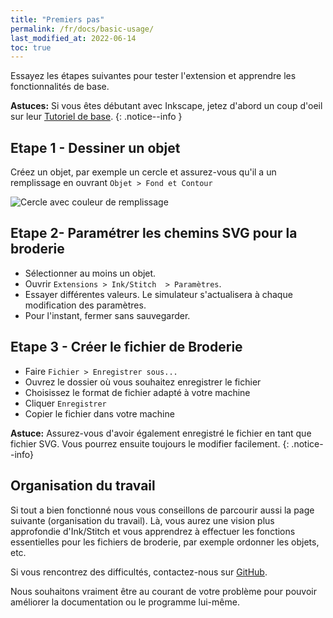 ```yaml
---
title: "Premiers pas"
permalink: /fr/docs/basic-usage/
last_modified_at: 2022-06-14
toc: true
---
```

Essayez les étapes suivantes pour tester l'extension et apprendre les fonctionnalités de base.

**Astuces:** Si vous êtes débutant avec Inkscape, jetez d'abord un coup d'oeil sur leur [Tutoriel de base](https://inkscape.org/fr/doc/tutorials/basic/tutorial-basic.html).
{: .notice--info }

## Etape 1 - Dessiner un objet

Créez un objet, par exemple un cercle et assurez-vous qu'il a un remplissage en ouvrant `Objet > Fond et Contour`


![Cercle avec couleur de remplissage](/assets/images/docs/en/basic-usage-circle-fill-color.png)


## Etape 2- Paramétrer les chemins SVG pour la broderie

* Sélectionner au moins un objet.
* Ouvrir `Extensions > Ink/Stitch  > Paramètres`.
* Essayer différentes valeurs. Le simulateur s'actualisera à chaque modification des paramètres.
* Pour l'instant, fermer sans sauvegarder.

## Etape 3 - Créer le fichier de Broderie


* Faire `Fichier > Enregistrer sous...`
* Ouvrez le dossier où vous souhaitez enregistrer le fichier
*  Choisissez le format de fichier adapté à votre machine
* Cliquer `Enregistrer`
* Copier le fichier dans votre machine

**Astuce:** Assurez-vous d'avoir également enregistré le fichier en tant que fichier SVG. Vous pourrez ensuite toujours le modifier facilement.
{: .notice--info}

## Organisation du travail

Si tout a bien fonctionné nous vous conseillons de parcourir aussi la page suivante (organisation du travail). Là, vous aurez une vision plus approfondie d'Ink/Stitch et vous apprendrez à effectuer les fonctions essentielles pour les fichiers de broderie, par exemple ordonner les objets, etc.

Si vous rencontrez des difficultés, contactez-nous sur [GitHub](https://github.com/inkstitch/inkstitch/issues/). 

Nous souhaitons vraiment être au courant de votre problème pour pouvoir améliorer la documentation ou le programme lui-même.   



